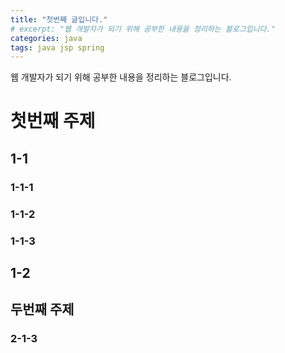 ```yaml
---
title: "첫번째 글입니다."
# excerpt: "웹 개발자가 되기 위해 공부한 내용을 정리하는 블로그입니다."
categories: java
tags: java jsp spring
---
```

웹 개발자가 되기 위해 공부한 내용을 정리하는 블로그입니다.

# 첫번째 주제
## 1-1
### 1-1-1
### 1-1-2
### 1-1-3
## 1-2

## 두번째 주제
### 2-1-3